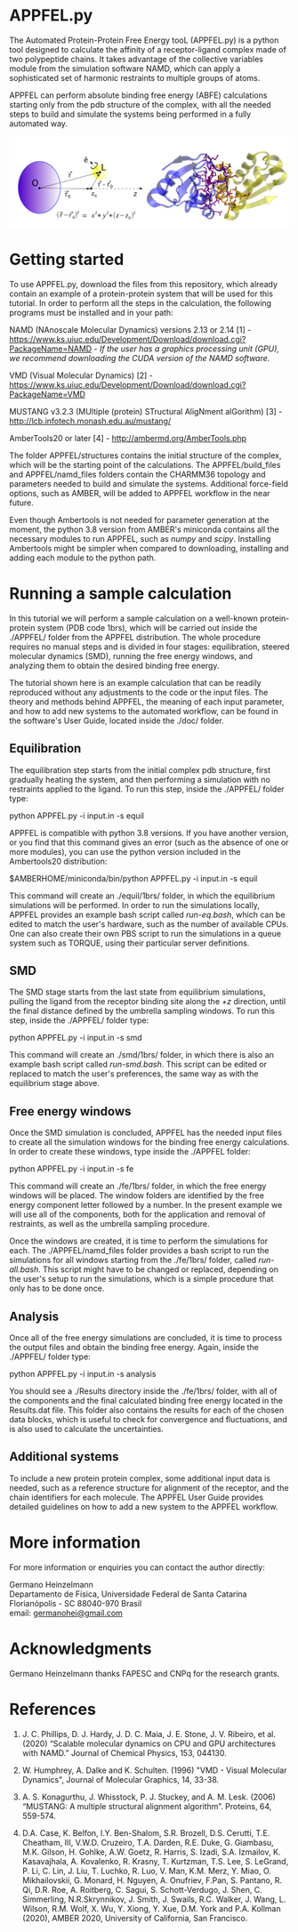 # APPFEL.py

The Automated Protein-Protein Free Energy tooL (APPFEL.py) is a python tool designed to calculate the affinity of a receptor-ligand complex made of two polypeptide chains. It takes advantage of the collective variables module from the simulation software NAMD, which can apply a sophisticated set of harmonic restraints to multiple groups of atoms. 

APPFEL can perform absolute binding free energy (ABFE) calculations starting only from the pdb structure of the complex, with all the needed steps to build and simulate the systems being performed in a fully automated way. 
  
![](doc/Fig-tut.jpg)


# Getting started

To use APPFEL.py, download the files from this repository, which already contain an example of a protein-protein system that will be used for this tutorial. In order to perform all the steps in the calculation, the following programs must be installed and in your path:

NAMD (NAnoscale Molecular Dynamics) versions 2.13 or 2.14 [1] - https://www.ks.uiuc.edu/Development/Download/download.cgi?PackageName=NAMD - *If the user has a graphics processing unit (GPU), we recommend downloading the CUDA version of the NAMD software.*

VMD (Visual Molecular Dynamics) [2] - https://www.ks.uiuc.edu/Development/Download/download.cgi?PackageName=VMD

MUSTANG v3.2.3 (MUltiple (protein) STructural AligNment alGorithm) [3] - http://lcb.infotech.monash.edu.au/mustang/

AmberTools20 or later [4] - http://ambermd.org/AmberTools.php

The folder APPFEL/structures contains the initial structure of the complex, which will be the starting point of the calculations. The APPFEL/build\_files and APPFEL/namd\_files folders contain the CHARMM36 topology and parameters needed to build and simulate the systems. Additional force-field options, such as AMBER, will be added to APPFEL workflow in the near future. 

Even though Ambertools is not needed for parameter generation at the moment, the python 3.8 version from AMBER's miniconda contains all the necessary modules to run APPFEL, such as *numpy* and *scipy*. Installing Ambertools might be simpler when compared to downloading, installing and adding each module to the python path. 

# Running a sample calculation

In this tutorial we will perform a sample calculation on a well-known protein-protein system (PDB code 1brs), which will be carried out inside the ./APPFEL/ folder from the APPFEL distribution. The whole procedure requires no manual steps and is divided in four stages: equilibration, steered molecular dynamics (SMD), running the free energy windows, and analyzing them to obtain the desired binding free energy.  

The tutorial shown here is an example calculation that can be readily reproduced without any adjustments to the code or the input files. The theory and methods behind APPFEL, the meaning of each input parameter, and how to add new systems to the automated workflow, can be found in the software's User Guide, located inside the ./doc/ folder. 

## Equilibration

The equilibration step starts from the initial complex pdb structure, first gradually heating the system, and then performing a simulation with no restraints applied to the ligand. To run this step, inside the ./APPFEL/ folder type:

python APPFEL.py -i input.in -s equil

APPFEL is compatible with python 3.8 versions. If you have another version, or you find that this command gives an error (such as the absence of one or more modules), you can use the python version included in the Ambertools20 distribution:

$AMBERHOME/miniconda/bin/python APPFEL.py -i input.in -s equil

This command will create an ./equil/1brs/ folder, in which the equilibrium simulations will be performed. In order to run the simulations locally, APPFEL provides an example bash script called *run-eq.bash*, which can be edited to match the user's hardware, such as the number of available CPUs. One can also create their own PBS script to run the simulations in a queue system such as TORQUE, using their particular server definitions. 

## SMD

The SMD stage starts from the last state from equilibrium simulations, pulling the ligand from the receptor binding site along the *+z* direction, until the final distance defined by the umbrella sampling windows. To run this step, inside the ./APPFEL/ folder type:

python APPFEL.py -i input.in -s smd

This command will create an ./smd/1brs/ folder, in which there is also an example bash script called *run-smd.bash*. This script can be edited or replaced to match the user's preferences, the same way as with the equilibrium stage above. 

## Free energy windows 

Once the SMD simulation is concluded, APPFEL has the needed input files to create all the simulation windows for the binding free energy calculations. In order to create these windows, type inside the ./APPFEL folder:

python APPFEL.py -i input.in -s fe

This command will create an ./fe/1brs/ folder, in which the free energy windows will be placed. The window folders are identified by the free energy component letter followed by a number. In the present example we will use all of the components, both for the application and removal of restraints, as well as the umbrella sampling procedure. 

Once the windows are created, it is time to perform the simulations for each. The ./APPFEL/namd_files folder provides a bash script to run the simulations for all windows starting from the ./fe/1brs/ folder, called *run-all.bash*. This script might have to be changed or replaced, depending on the user's setup to run the simulations, which is a simple procedure that only has to be done once. 

## Analysis

Once all of the free energy simulations are concluded, it is time to process the output files and obtain the binding free energy. Again, inside the ./APPFEL/ folder type:

python APPFEL.py -i input.in -s analysis

You should see a ./Results directory inside the ./fe/1brs/ folder, with all of the components and the final calculated binding free energy located in the Results.dat file. This folder also contains the results for each of the chosen data blocks, which is useful to check for convergence and fluctuations, and is also used to calculate the uncertainties.

## Additional systems

To include a new protein protein complex, some additional input data is needed, such as a reference structure for alignment of the receptor, and the chain identifiers for each molecule. The APPFEL User Guide provides detailed guidelines on how to add a new system to the APPFEL workflow. 

# More information

For more information or enquiries you can contact the author directly:

Germano Heinzelmann <br/>
Departamento de Física, Universidade Federal de Santa Catarina <br/>
Florianópolis - SC  88040-970 Brasil <br/>
email: germanohei@gmail.com <br/>


# Acknowledgments

Germano Heinzelmann thanks FAPESC and CNPq for the research grants.

# References

1. J. C. Phillips, D. J. Hardy, J. D. C. Maia, J. E. Stone, J. V. Ribeiro, et al. (2020)
“Scalable molecular dynamics on CPU and GPU architectures with NAMD.”
Journal of Chemical Physics, 153, 044130.

2. W. Humphrey, A. Dalke and K. Schulten. (1996)  "VMD - Visual Molecular Dynamics", Journal of Molecular Graphics, 14, 33-38.

3. A. S. Konagurthu, J. Whisstock, P. J. Stuckey, and A. M. Lesk. (2006) “MUSTANG: A multiple structural alignment algorithm”. Proteins, 64, 559-574.

4. D.A. Case, K. Belfon, I.Y. Ben-Shalom, S.R. Brozell, D.S. Cerutti, T.E. Cheatham, III, V.W.D. Cruzeiro, T.A. Darden, R.E. Duke, G. Giambasu, M.K. Gilson, H. Gohlke, A.W. Goetz, R. Harris, S. Izadi, S.A. Izmailov, K. Kasavajhala, A. Kovalenko, R. Krasny, T. Kurtzman, T.S. Lee, S. LeGrand, P. Li, C. Lin, J. Liu, T. Luchko, R. Luo, V. Man, K.M. Merz, Y. Miao, O. Mikhailovskii, G. Monard, H. Nguyen, A. Onufriev, F.Pan, S. Pantano, R. Qi, D.R. Roe, A. Roitberg, C. Sagui, S. Schott-Verdugo, J. Shen, C. Simmerling, N.R.Skrynnikov, J. Smith, J. Swails, R.C. Walker, J. Wang, L. Wilson, R.M. Wolf, X. Wu, Y. Xiong, Y. Xue, D.M. York and P.A. Kollman (2020), AMBER 2020, University of California, San Francisco.



